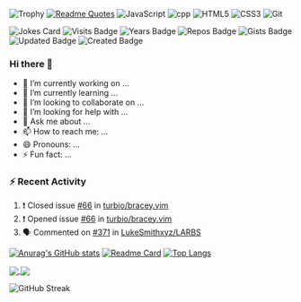 ![Trophy](https://github-profile-trophy.vercel.app/?username=xiyini&theme=dracula)
[![Readme Quotes](https://quotes-github-readme.vercel.app/api?type=horizontal&theme=dark)](https://github.com/piyushsuthar/github-readme-quotes)
![JavaScript](https://img.shields.io/badge/-JavaScript-black?style=flat-square&logo=javascript)
![cpp](https://img.shields.io/badge/-C++-black?style=flat-square&logo=c)
![HTML5](https://img.shields.io/badge/-HTML5-E34F26?style=flat-square&logo=html5&logoColor=white)
![CSS3](https://img.shields.io/badge/-CSS3-1572B6?style=flat-square&logo=css3)
![Git](https://img.shields.io/badge/-Git-black?style=flat-square&logo=git)

![Jokes Card](https://readme-jokes.vercel.app/api?&theme=dracula)
![Visits Badge](https://badges.pufler.dev/visits/xiyini/xiyini)
![Years Badge](https://badges.pufler.dev/years/xiyini)
![Repos Badge](https://badges.pufler.dev/repos/xiyini)
![Gists Badge](https://badges.pufler.dev/gists/puf17640)
![Updated Badge](https://badges.pufler.dev/updated/puf17640/git-badges)
![Created Badge](https://badges.pufler.dev/created/puf17640/git-badges)

### Hi there 👋

- 🔭 I’m currently working on ...
- 🌱 I’m currently learning ...
- 👯 I’m looking to collaborate on ...
- 🤔 I’m looking for help with ...
- 💬 Ask me about ...
- 📫 How to reach me: ...
- 😄 Pronouns: ...
- ⚡ Fun fact: ...

### :zap: Recent Activity

<!--START_SECTION:activity-->
1. ❗️ Closed issue [#66](https://github.com/turbio/bracey.vim/issues/66) in [turbio/bracey.vim](https://github.com/turbio/bracey.vim)
2. ❗️ Opened issue [#66](https://github.com/turbio/bracey.vim/issues/66) in [turbio/bracey.vim](https://github.com/turbio/bracey.vim)
3. 🗣 Commented on [#371](https://github.com/LukeSmithxyz/LARBS/issues/371) in [LukeSmithxyz/LARBS](https://github.com/LukeSmithxyz/LARBS)
<!--END_SECTION:activity-->


[![Anurag's GitHub stats](https://github-readme-stats.vercel.app/api?username=xiyini&show_icons=true&theme=dracula&border_radius=20&custom_title=Stats)](https://github.com/anuraghazra/github-readme-stats)
[![Readme Card](https://github-readme-stats.vercel.app/api/pin/?username=xiyini&repo=elzero&show_owner=true&theme=dracula)](https://github.com/anuraghazra/github-readme-stats)
[![Top Langs](https://github-readme-stats.vercel.app/api/top-langs/?username=xiyini&theme=dracula&layout=compact)](https://github.com/anuraghazra/github-readme-stats)

<a href="https://github.com/anuraghazra/github-readme-stats">
  <img align="center" src="https://github-readme-stats.vercel.app/api/pin/?username=xiyini&repo=elzero&show_owner=true&theme=dracula" />
</a>
<a href="https://github.com/anuraghazra/convoychat">
  <img align="center" src="https://github-readme-stats.vercel.app/api/pin/?username=xiyini&repo=sb&show_owner=true&theme=dracula" />
</a>

![GitHub Streak](https://github-readme-streak-stats.herokuapp.com?user=xiyini&theme=dracula&hide_border=true&date_format=M%20j%5B%2C%20Y%5D)
